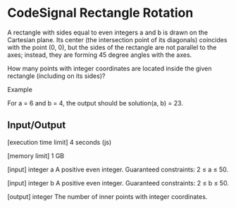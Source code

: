 # CodeSignal Rectangle Rotation
A rectangle with sides equal to even integers a and b is drawn on the Cartesian plane. Its center (the intersection point of its diagonals) coincides with the point (0, 0), but the sides of the rectangle are not parallel to the axes; instead, they are forming 45 degree angles with the axes.

How many points with integer coordinates are located inside the given rectangle (including on its sides)?

Example

For a = 6 and b = 4, the output should be
solution(a, b) = 23.

## Input/Output

[execution time limit] 4 seconds (js)

[memory limit] 1 GB

[input] integer a
A positive even integer.
Guaranteed constraints:
2 ≤ a ≤ 50.

[input] integer b
A positive even integer.
Guaranteed constraints:
2 ≤ b ≤ 50.

[output] integer
The number of inner points with integer coordinates.
